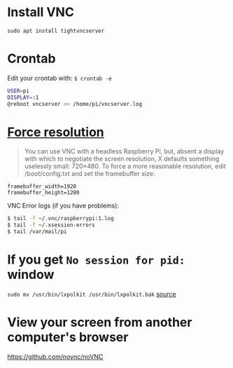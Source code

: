 # Install VNC
`sudo apt install tightvncserver`

# Crontab
Edit your crontab with:
`$ crontab -e`
```sh
USER=pi
DISPLAY=:1
@reboot vncserver >> /home/pi/vncserver.log

```

# [Force resolution](https://softsolder.com/2016/12/23/raspberry-pi-forcing-vnc-display-resolution/)
> You can use VNC with a headless Raspberry Pi, but, absent a display with which to negotiate the screen resolution, X defaults something uselessly small: 720×480. To force a more reasonable resolution, edit /boot/config.txt and set the framebuffer size:
```
framebuffer_width=1920
framebuffer_height=1280
```

VNC Error logs (if you have problems):
```sh
$ tail -f ~/.vnc/raspberrypi:1.log
$ tail -f ~/.xsession-errors
$ tail /var/mail/pi
```

# If you get `No session for pid:` window
`sudo mv /usr/bin/lxpolkit /usr/bin/lxpolkit.bak`
[source](https://github.com/meefik/linuxdeploy/issues/978#issuecomment-414258833)

# View your screen from another computer's browser
https://github.com/novnc/noVNC
